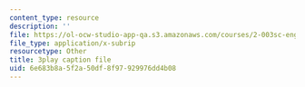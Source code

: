 ```yaml
---
content_type: resource
description: ''
file: https://ol-ocw-studio-app-qa.s3.amazonaws.com/courses/2-003sc-engineering-dynamics-fall-2011/6e683b8a5f2a50df8f97929976dd4b08_iMz0LiqjFmE.vtt
file_type: application/x-subrip
resourcetype: Other
title: 3play caption file
uid: 6e683b8a-5f2a-50df-8f97-929976dd4b08
---
```

